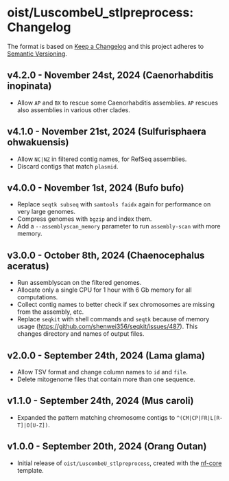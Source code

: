 # oist/LuscombeU_stlpreprocess: Changelog

The format is based on [Keep a Changelog](https://keepachangelog.com/en/1.0.0/)
and this project adheres to [Semantic Versioning](https://semver.org/spec/v2.0.0.html).

## v4.2.0 - November 24st, 2024 (Caenorhabditis inopinata)

 - Allow `AP` and `BX` to rescue some Caenorhabditis assemblies.  `AP` rescues also
   assemblies in various other clades.

## v4.1.0 - November 21st, 2024 (Sulfurisphaera ohwakuensis)

 - Allow `NC|NZ` in filtered contig names, for RefSeq assemblies.
 - Discard contigs that match `plasmid`.

## v4.0.0 - November 1st, 2024 (Bufo bufo)

 - Replace `seqtk subseq` with `samtools faidx` again for performance on very large genomes.
 - Compress genomes with `bgzip` and index them.
 - Add a `--assemblyscan_memory` parameter to run `assembly-scan` with more memory.

## v3.0.0 - October 8th, 2024 (Chaenocephalus aceratus)

 - Run assemblyscan on the filtered genomes.
 - Allocate only a single CPU for 1 hour with 6 Gb memory for all computations.
 - Collect contig names to better check if sex chromosomes are missing from the assembly, etc.
 - Replace `seqkit` with shell commands and `seqtk` because of memory usage
   (https://github.com/shenwei356/seqkit/issues/487).
   This changes directory and names of output files.

## v2.0.0 - September 24th, 2024 (Lama glama)

 - Allow TSV format and change column names to `id` and `file`.
 - Delete mitogenome files that contain more than one sequence.

## v1.1.0 - September 24th, 2024 (Mus caroli)

 - Expanded the pattern matching chromosome contigs to `^(CM|CP|FR|L[R-T]|O[U-Z])`.

## v1.0.0 - September 20th, 2024 (Orang Outan)

 - Initial release of `oist/LuscombeU_stlpreprocess`, created with the [nf-core](https://nf-co.re/) template.
